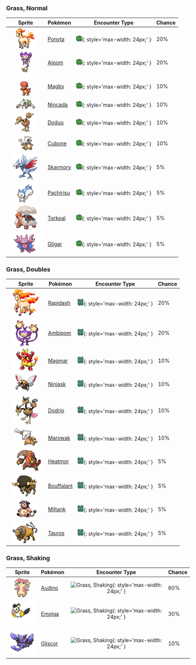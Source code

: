 

### Grass, Normal

| Sprite | Pokémon | Encounter Type | Chance |
| :---: | --- | :---: | --- |
| ![ponyta](https://raw.githubusercontent.com/PokeAPI/sprites/master/sprites/pokemon/versions/generation-v/black-white/animated/77.gif) | [Ponyta](../pokemon/ponyta.md/) | ![Grass, Normal](../assets/encounter_types/grass_normal.png){: style='max-width: 24px;' } | 20% |
| ![aipom](https://raw.githubusercontent.com/PokeAPI/sprites/master/sprites/pokemon/versions/generation-v/black-white/animated/190.gif) | [Aipom](../pokemon/aipom.md/) | ![Grass, Normal](../assets/encounter_types/grass_normal.png){: style='max-width: 24px;' } | 20% |
| ![magby](https://raw.githubusercontent.com/PokeAPI/sprites/master/sprites/pokemon/versions/generation-v/black-white/animated/240.gif) | [Magby](../pokemon/magby.md/) | ![Grass, Normal](../assets/encounter_types/grass_normal.png){: style='max-width: 24px;' } | 10% |
| ![nincada](https://raw.githubusercontent.com/PokeAPI/sprites/master/sprites/pokemon/versions/generation-v/black-white/animated/290.gif) | [Nincada](../pokemon/nincada.md/) | ![Grass, Normal](../assets/encounter_types/grass_normal.png){: style='max-width: 24px;' } | 10% |
| ![doduo](https://raw.githubusercontent.com/PokeAPI/sprites/master/sprites/pokemon/versions/generation-v/black-white/animated/84.gif) | [Doduo](../pokemon/doduo.md/) | ![Grass, Normal](../assets/encounter_types/grass_normal.png){: style='max-width: 24px;' } | 10% |
| ![cubone](https://raw.githubusercontent.com/PokeAPI/sprites/master/sprites/pokemon/versions/generation-v/black-white/animated/104.gif) | [Cubone](../pokemon/cubone.md/) | ![Grass, Normal](../assets/encounter_types/grass_normal.png){: style='max-width: 24px;' } | 10% |
| ![skarmory](https://raw.githubusercontent.com/PokeAPI/sprites/master/sprites/pokemon/versions/generation-v/black-white/animated/227.gif) | [Skarmory](../pokemon/skarmory.md/) | ![Grass, Normal](../assets/encounter_types/grass_normal.png){: style='max-width: 24px;' } | 5% |
| ![pachirisu](https://raw.githubusercontent.com/PokeAPI/sprites/master/sprites/pokemon/versions/generation-v/black-white/animated/417.gif) | [Pachirisu](../pokemon/pachirisu.md/) | ![Grass, Normal](../assets/encounter_types/grass_normal.png){: style='max-width: 24px;' } | 5% |
| ![torkoal](https://raw.githubusercontent.com/PokeAPI/sprites/master/sprites/pokemon/versions/generation-v/black-white/animated/324.gif) | [Torkoal](../pokemon/torkoal.md/) | ![Grass, Normal](../assets/encounter_types/grass_normal.png){: style='max-width: 24px;' } | 5% |
| ![gligar](https://raw.githubusercontent.com/PokeAPI/sprites/master/sprites/pokemon/versions/generation-v/black-white/animated/207.gif) | [Gligar](../pokemon/gligar.md/) | ![Grass, Normal](../assets/encounter_types/grass_normal.png){: style='max-width: 24px;' } | 5%

### Grass, Doubles

| Sprite | Pokémon | Encounter Type | Chance |
| :---: | --- | :---: | --- |
| ![rapidash](https://raw.githubusercontent.com/PokeAPI/sprites/master/sprites/pokemon/versions/generation-v/black-white/animated/78.gif) | [Rapidash](../pokemon/rapidash.md/) | ![Grass, Doubles](../assets/encounter_types/grass_doubles.png){: style='max-width: 24px;' } | 20% |
| ![ambipom](https://raw.githubusercontent.com/PokeAPI/sprites/master/sprites/pokemon/versions/generation-v/black-white/animated/424.gif) | [Ambipom](../pokemon/ambipom.md/) | ![Grass, Doubles](../assets/encounter_types/grass_doubles.png){: style='max-width: 24px;' } | 20% |
| ![magmar](https://raw.githubusercontent.com/PokeAPI/sprites/master/sprites/pokemon/versions/generation-v/black-white/animated/126.gif) | [Magmar](../pokemon/magmar.md/) | ![Grass, Doubles](../assets/encounter_types/grass_doubles.png){: style='max-width: 24px;' } | 10% |
| ![ninjask](https://raw.githubusercontent.com/PokeAPI/sprites/master/sprites/pokemon/versions/generation-v/black-white/animated/291.gif) | [Ninjask](../pokemon/ninjask.md/) | ![Grass, Doubles](../assets/encounter_types/grass_doubles.png){: style='max-width: 24px;' } | 10% |
| ![dodrio](https://raw.githubusercontent.com/PokeAPI/sprites/master/sprites/pokemon/versions/generation-v/black-white/animated/85.gif) | [Dodrio](../pokemon/dodrio.md/) | ![Grass, Doubles](../assets/encounter_types/grass_doubles.png){: style='max-width: 24px;' } | 10% |
| ![marowak](https://raw.githubusercontent.com/PokeAPI/sprites/master/sprites/pokemon/versions/generation-v/black-white/animated/105.gif) | [Marowak](../pokemon/marowak.md/) | ![Grass, Doubles](../assets/encounter_types/grass_doubles.png){: style='max-width: 24px;' } | 10% |
| ![heatmor](https://raw.githubusercontent.com/PokeAPI/sprites/master/sprites/pokemon/versions/generation-v/black-white/animated/631.gif) | [Heatmor](../pokemon/heatmor.md/) | ![Grass, Doubles](../assets/encounter_types/grass_doubles.png){: style='max-width: 24px;' } | 5% |
| ![bouffalant](https://raw.githubusercontent.com/PokeAPI/sprites/master/sprites/pokemon/versions/generation-v/black-white/animated/626.gif) | [Bouffalant](../pokemon/bouffalant.md/) | ![Grass, Doubles](../assets/encounter_types/grass_doubles.png){: style='max-width: 24px;' } | 5% |
| ![miltank](https://raw.githubusercontent.com/PokeAPI/sprites/master/sprites/pokemon/versions/generation-v/black-white/animated/241.gif) | [Miltank](../pokemon/miltank.md/) | ![Grass, Doubles](../assets/encounter_types/grass_doubles.png){: style='max-width: 24px;' } | 5% |
| ![tauros](https://raw.githubusercontent.com/PokeAPI/sprites/master/sprites/pokemon/versions/generation-v/black-white/animated/128.gif) | [Tauros](../pokemon/tauros.md/) | ![Grass, Doubles](../assets/encounter_types/grass_doubles.png){: style='max-width: 24px;' } | 5%

### Grass, Shaking

| Sprite | Pokémon | Encounter Type | Chance |
| :---: | --- | :---: | --- |
| ![audino](https://raw.githubusercontent.com/PokeAPI/sprites/master/sprites/pokemon/versions/generation-v/black-white/animated/531.gif) | [Audino](../pokemon/audino.md/) | ![Grass, Shaking](../assets/encounter_types/grass_shaking.png){: style='max-width: 24px;' } | 60% |
| ![emolga](https://raw.githubusercontent.com/PokeAPI/sprites/master/sprites/pokemon/versions/generation-v/black-white/animated/587.gif) | [Emolga](../pokemon/emolga.md/) | ![Grass, Shaking](../assets/encounter_types/grass_shaking.png){: style='max-width: 24px;' } | 30% |
| ![gliscor](https://raw.githubusercontent.com/PokeAPI/sprites/master/sprites/pokemon/versions/generation-v/black-white/animated/472.gif) | [Gliscor](../pokemon/gliscor.md/) | ![Grass, Shaking](../assets/encounter_types/grass_shaking.png){: style='max-width: 24px;' } | 10% |
